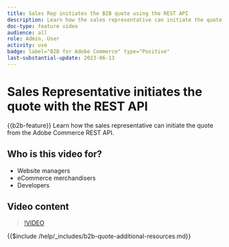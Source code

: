 ```yaml
---
title: Sales Rep initiates the B2B quote using the REST API
description: Learn how the sales representative can initiate the quote from the Adobe Commerce REST API.
doc-type: feature video
audience: all
role: Admin, User
activity: use
badge: label="B2B for Adobe Commerce" type="Positive"
last-substantial-update: 2023-06-13
---
```

# Sales Representative initiates the quote with the REST API

{{b2b-feature}}
Learn how the sales representative can initiate the quote from the Adobe Commerce REST API.

## Who is this video for?

- Website managers
- eCommerce merchandisers
- Developers

## Video content

>[!VIDEO](https://video.tv.adobe.com/v/3420414?learn=on)

{{$include /help/_includes/b2b-quote-additional-resources.md}}
